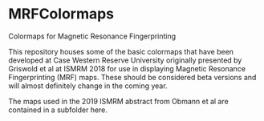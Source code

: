 # MRFColormaps
Colormaps for Magnetic Resonance Fingerprinting

This repository houses some of the basic colormaps that have been developed at Case Western Reserve University originally presented by Griswold et al at ISMRM 2018 for use in displaying Magnetic Resonance Fingerprinting (MRF) maps. These should be considered beta versions and will almost definitely change in the coming year. 

The maps used in the 2019 ISMRM abstract from Obmann et al are contained in a subfolder here.
